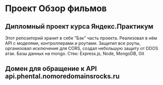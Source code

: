 # Проект Обзор фильмов
## Дипломный проект курса Яндекс.Практикум
Этот репозиторий хранит в себе "Бэк" часть проекта. Реализовал в нём API с моделями, контроллерами и роутами.
Защитил все роуты, организовал исключения для CORS, создал небольшую защиту от DDOS атак.
Базы данных на mongo.
Стек: Express.js, Node, MongoDB, Git

## Домен для обращение к API api.phental.nomoredomainsrocks.ru

